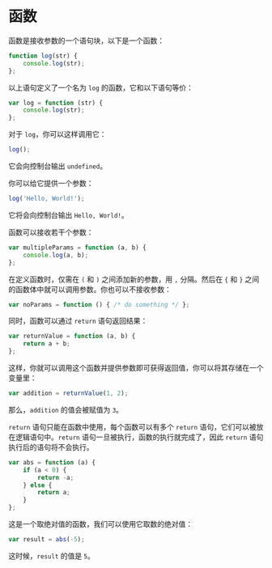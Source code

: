 # 函数

函数是接收参数的一个语句块，以下是一个函数：

```js
function log(str) {
    console.log(str);
};
```

以上语句定义了一个名为 `log` 的函数，它和以下语句等价：

```js
var log = function (str) {
    console.log(str);
};
```

对于 `log`，你可以这样调用它：

```js
log();
```

它会向控制台输出 `undefined`。

你可以给它提供一个参数：

```js
log('Hello, World!');
```

它将会向控制台输出 `Hello, World!`。

函数可以接收若干个参数：

```js
var multipleParams = function (a, b) {
    console.log(a, b);
};
```

在定义函数时，仅需在 `(` 和 `)` 之间添加新的参数，用 `,` 分隔。然后在 `{` 和 `}` 之间的函数体中就可以调用参数。你也可以不接收参数：

```js
var noParams = function () { /* do something */ };
```

同时，函数可以通过 `return` 语句返回结果：

```js
var returnValue = function (a, b) {
    return a + b;
};
```

这样，你就可以调用这个函数并提供参数即可获得返回值，你可以将其存储在一个变量里：

```js
var addition = returnValue(1, 2);
```

那么，`addition` 的值会被赋值为 `3`。

`return` 语句只能在函数中使用，每个函数可以有多个 `return` 语句，它们可以被放在逻辑语句中。`return` 语句一旦被执行，函数的执行就完成了，因此 `return` 语句执行后的语句将不会执行。

```js
var abs = function (a) {
    if (a < 0) {
        return -a;
    } else {
        return a;
    }
};
```

这是一个取绝对值的函数，我们可以使用它取数的绝对值：

```js
var result = abs(-5);
```

这时候，`result` 的值是 `5`。
